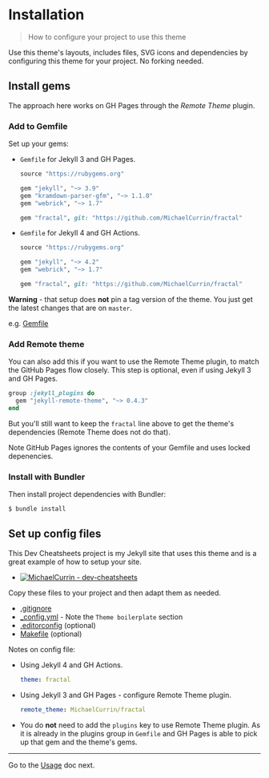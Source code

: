 # Installation
> How to configure your project to use this theme

Use this theme's layouts, includes files, SVG icons and dependencies by configuring this theme for your project. No forking needed.


## Install gems

The approach here works on GH Pages through the _Remote Theme_ plugin.

### Add to Gemfile

Set up your gems:

- `Gemfile` for Jekyll 3 and GH Pages.
    ```ruby
    source "https://rubygems.org"

    gem "jekyll", "~> 3.9"
    gem "kramdown-parser-gfm", "~> 1.1.0"
    gem "webrick", "~> 1.7"

    gem "fractal", git: "https://github.com/MichaelCurrin/fractal"
    ```
- `Gemfile` for Jekyll 4 and GH Actions.
    ```ruby
    source "https://rubygems.org"

    gem "jekyll", "~> 4.2"
    gem "webrick", "~> 1.7"

    gem "fractal", git: "https://github.com/MichaelCurrin/fractal"
    ```
    
**Warning** - that setup does **not** pin a tag version of the theme. You just get the latest changes that are on `master`.
   
e.g. [Gemfile](https://github.com/MichaelCurrin/dev-cheatsheets/blob/master/Gemfile)
   
### Add Remote theme

You can also add this if you want to use the Remote Theme plugin, to match the GitHub Pages flow closely. This step is optional, even if using Jekyll 3 and GH Pages.

```ruby
group :jekyll_plugins do
  gem "jekyll-remote-theme", "~> 0.4.3"
end
```

But you'll still want to keep the `fractal` line above to get the theme's dependencies (Remote Theme does not do that).
 
Note GitHub Pages ignores the contents of your Gemfile and uses locked depenencies.

### Install with Bundler

Then install project dependencies with Bundler:

```sh
$ bundle install
```


## Set up config files

This Dev Cheatsheets project is my Jekyll site that uses this theme and is a great example of how to setup your site.

- [![MichaelCurrin - dev-cheatsheets](https://img.shields.io/static/v1?label=MichaelCurrin&message=dev-cheatsheets&color=blue&logo=github)](https://github.com/MichaelCurrin/dev-cheatsheets)

Copy these files to your project and then adapt them as needed.

- [.gitignore](https://github.com/MichaelCurrin/dev-cheatsheets/blob/master/.gitignore)
- [\_config.yml](https://github.com/MichaelCurrin/dev-cheatsheets/blob/master/_config.yml) - Note the `Theme boilerplate` section
- [.editorconfig](https://github.com/MichaelCurrin/dev-cheatsheets/blob/master/.editorconfig) (optional)
- [Makefile](https://github.com/MichaelCurrin/dev-cheatsheets/blob/master/Makefile) (optional)

Notes on config file:

- Using Jekyll 4 and GH Actions.
    ```yaml
    theme: fractal
    ```
- Using Jekyll 3 and GH Pages - configure Remote Theme plugin.
    ```yaml
    remote_theme: MichaelCurrin/fractal
    ```
- You do **not** need to add the `plugins` key to use Remote Theme plugin. As it is already in the plugins group in `Gemfile` and GH Pages is able to pick up that gem and the theme's gems.

---

Go to the [Usage](usage.md) doc next.
